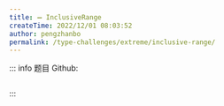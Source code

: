 ```yaml
---
title: ➖ InclusiveRange
createTime: 2022/12/01 08:03:52
author: pengzhanbo
permalink: /type-challenges/extreme/inclusive-range/
---
```


::: info 题目
Github: []()

```ts
```
:::
